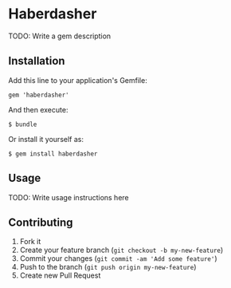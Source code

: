 # Haberdasher

TODO: Write a gem description

## Installation

Add this line to your application's Gemfile:

    gem 'haberdasher'

And then execute:

    $ bundle

Or install it yourself as:

    $ gem install haberdasher

## Usage

TODO: Write usage instructions here

## Contributing

1. Fork it
2. Create your feature branch (`git checkout -b my-new-feature`)
3. Commit your changes (`git commit -am 'Add some feature'`)
4. Push to the branch (`git push origin my-new-feature`)
5. Create new Pull Request
